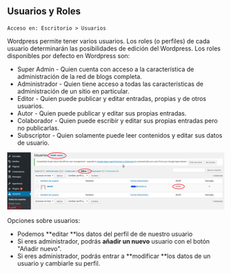 ## Usuarios y Roles

```
Acceso en: Escritorio > Usuarios
```

Wordpress permite tener varios usuarios. Los roles \(o perfiles\) de cada usuario determinarán las posibilidades de edición del Wordpress. Los roles disponibles por defecto en Wordpress son:

* Super Admin - Quien cuenta con acceso a la característica de administración de la red de blogs completa.
* Administrador - Quien tiene acceso a todas las características de administración de un sitio en particular.
* Editor - Quien puede publicar y editar entradas, propias y de otros usuarios.
* Autor - Quien puede publicar y editar sus propias entradas.
* Colaborador - Quien puede escribir y editar sus propias entradas pero no publicarlas.
* Subscriptor - Quien solamente puede leer contenidos y editar sus datos de usuario.

![](/assets/usuarios.png)

Opciones sobre usuarios:

* Podemos **editar **los datos del perfil de de nuestro usuario
* Si eres administrador, podrás **añadir un nuevo** usuario con el botón "Añadir nuevo".
* Si eres administrador, podrás entrar a **modificar **los datos de un usuario y cambiarle su perfil.



